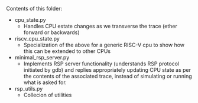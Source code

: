 Contents of this folder:

- cpu_state.py
  - Handles CPU estate changes as we transverse the trace (ether forward or backwards)
- riscv_cpu_state.py
  - Specialization of the above for a generic RISC-V cpu to show how this can be extended to other CPUs
- minimal_rsp_server.py
  - Implements RSP server functionality (understands RSP protocol initiated by gdb) and replies appropriately
    updating CPU state as per the contents of the associated trace, instead of simulating or running what is
    asked for.
- rsp_utils.py
  - Collecion of utilities
